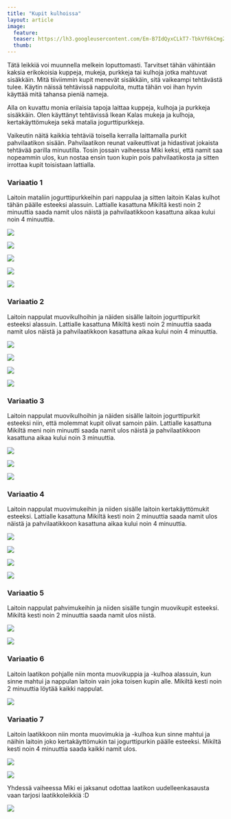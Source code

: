 ```yaml
---
title: "Kupit kulhoissa"
layout: article
image:
  feature:
  teaser: https://lh3.googleusercontent.com/Em-B7IdQyxCLkT7-TbkVf6kCmgZRHR22Nqw1tG3LIwI=w245
  thumb:
---
```


Tätä leikkiä voi muunnella melkein loputtomasti. Tarvitset tähän vähintään kaksia erikokoisia kuppeja, mukeja, purkkeja tai kulhoja jotka mahtuvat sisäkkäin. Mitä tiiviimmin kupit menevät sisäkkäin, sitä vaikeampi tehtävästä tulee. Käytin näissä tehtävissä nappuloita, mutta tähän voi ihan hyvin käyttää mitä tahansa pieniä nameja.

Alla on kuvattu monia erilaisia tapoja laittaa kuppeja, kulhoja ja purkkeja sisäkkäin. Olen käyttänyt tehtävissä Ikean Kalas mukeja ja kulhoja, kertakäyttömukeja sekä matalia jogurttipurkkeja.

Vaikeutin näitä kaikkia tehtäviä toisella kerralla laittamalla purkit pahvilaatikon sisään. Pahvilaatikon reunat vaikeuttivat ja hidastivat jokaista tehtävää parilla minuutilla. Tosin jossain vaiheessa Miki keksi, että namit saa nopeammin ulos, kun nostaa ensin tuon kupin pois pahvilaatikosta ja sitten irrottaa kupit toisistaan lattialla.

### Variaatio 1
Laitoin mataliin jogurttipurkkeihin pari nappulaa ja sitten laitoin Kalas kulhot tähän päälle esteeksi alassuin. Lattialle kasattuna Mikiltä kesti noin 2 minuuttia saada namit ulos näistä ja pahvilaatikkoon kasattuna aikaa kului noin 4 minuuttia.

[![](https://lh3.googleusercontent.com/AojT33Q9SVhrXdR-cjpZotP5RhEOqJSM_uV4Ncy54vM=w800)](https://lh3.googleusercontent.com/AojT33Q9SVhrXdR-cjpZotP5RhEOqJSM_uV4Ncy54vM=s0)

[![](https://lh3.googleusercontent.com/eOWoPOe3UEQ-ceFFqO_nvswjEskHs4ReLSz2X-OvOWc=w800)](https://lh3.googleusercontent.com/eOWoPOe3UEQ-ceFFqO_nvswjEskHs4ReLSz2X-OvOWc=s0)

[![](https://lh3.googleusercontent.com/xav6FdXMGR7T5hIDUVgrpZGlDimGkldAjoUk2T8bHSA=w800)](https://lh3.googleusercontent.com/xav6FdXMGR7T5hIDUVgrpZGlDimGkldAjoUk2T8bHSA=s0)

[![](https://lh3.googleusercontent.com/WAwdKf3ViD4cnIJcbnaNwjaXp4zI3IhWivpQZlQPsR4=w800)](https://lh3.googleusercontent.com/WAwdKf3ViD4cnIJcbnaNwjaXp4zI3IhWivpQZlQPsR4=s0)

[![](https://lh3.googleusercontent.com/skhguHzlrs87BW6RLpPbO0QZDKXmtdO-MWId4ubMB8c=w800)](https://lh3.googleusercontent.com/skhguHzlrs87BW6RLpPbO0QZDKXmtdO-MWId4ubMB8c=s0)

### Variaatio 2
Laitoin nappulat muovikulhoihin ja näiden sisälle laitoin jogurttipurkit esteeksi alassuin. Lattialle kasattuna Mikiltä kesti noin 2 minuuttia saada namit ulos näistä ja pahvilaatikkoon kasattuna aikaa kului noin 4 minuuttia.

[![](https://lh3.googleusercontent.com/5Ml5pky4-4F09BB4-9W-hT5iccCreXwKpIXCoe1AAow=w800)](https://lh3.googleusercontent.com/5Ml5pky4-4F09BB4-9W-hT5iccCreXwKpIXCoe1AAow=s0)

[![](https://lh3.googleusercontent.com/K12pPw75mIYS3n9_6jVuHFeFEYvuM9Vyvq3lFNyS4gA=w800)](https://lh3.googleusercontent.com/K12pPw75mIYS3n9_6jVuHFeFEYvuM9Vyvq3lFNyS4gA=s0)

[![](https://lh3.googleusercontent.com/nnpJcx_iNTFTQQNVdWDltwmP5UvNzh6rAhq6Ec-yQgU=w800)](https://lh3.googleusercontent.com/nnpJcx_iNTFTQQNVdWDltwmP5UvNzh6rAhq6Ec-yQgU=s0)

[![](https://lh3.googleusercontent.com/uBRV9lMwtMXterTaT6nS3l_mPxEq5wUeA3nQu3_M5qU=w800)](https://lh3.googleusercontent.com/uBRV9lMwtMXterTaT6nS3l_mPxEq5wUeA3nQu3_M5qU=s0)

### Variaatio 3
Laitoin nappulat muovikulhoihin ja näiden sisälle laitoin jogurttipurkit esteeksi niin, että molemmat kupit olivat samoin päin. Lattialle kasattuna Mikiltä meni noin minuutti saada namit ulos näistä ja pahvilaatikkoon kasattuna aikaa kului noin 3 minuuttia.

[![](https://lh3.googleusercontent.com/t9mGT3xNPf1k_3ulTkvH0ZktI2Q6aikSJJ6M3bWBJ0I=w800)](https://lh3.googleusercontent.com/t9mGT3xNPf1k_3ulTkvH0ZktI2Q6aikSJJ6M3bWBJ0I=s0)

[![](https://lh3.googleusercontent.com/rQpd7hpwx5FEo_10qiWj6aLZOti3tzDYsen-pYOGvN4=w800)](https://lh3.googleusercontent.com/rQpd7hpwx5FEo_10qiWj6aLZOti3tzDYsen-pYOGvN4=s0)

[![](https://lh3.googleusercontent.com/0FoP2Yzv961VTWkvif460KD2kRGwJ0ZpRVtpvBRnfb8=w800)](https://lh3.googleusercontent.com/0FoP2Yzv961VTWkvif460KD2kRGwJ0ZpRVtpvBRnfb8=s0)

### Variaatio 4
Laitoin nappulat muovimukeihin ja niiden sisälle laitoin kertakäyttömukit esteeksi. Lattialle kasattuna Mikiltä kesti noin 2 minuuttia saada namit ulos näistä ja pahvilaatikkoon kasattuna aikaa kului noin 4 minuuttia.

[![](https://lh3.googleusercontent.com/1SjIuCewFfo1QvFBqei6kTExKbOJncSqxEqQOm4x4yY=w800)](https://lh3.googleusercontent.com/1SjIuCewFfo1QvFBqei6kTExKbOJncSqxEqQOm4x4yY=s0)

[![](https://lh3.googleusercontent.com/Xn8VgJR3fkVb0tpeUZXdo2DcYpnz8f9PBCTf4vLMlU4=w800)](https://lh3.googleusercontent.com/Xn8VgJR3fkVb0tpeUZXdo2DcYpnz8f9PBCTf4vLMlU4=s0)

[![](https://lh3.googleusercontent.com/QoyArlaLAdRWAFvJ1iwnXYatRjgCmzQw1eP1JXB7eQ0=w800)](https://lh3.googleusercontent.com/QoyArlaLAdRWAFvJ1iwnXYatRjgCmzQw1eP1JXB7eQ0=s0)

[![](https://lh3.googleusercontent.com/m9RSJvY7wRx23WB6Qa3Iov3IuD140-y3xCfN3_Cbk-E=w800)](https://lh3.googleusercontent.com/m9RSJvY7wRx23WB6Qa3Iov3IuD140-y3xCfN3_Cbk-E=s0)

### Variaatio 5

Laitoin nappulat pahvimukeihin ja niiden sisälle tungin muovikupit esteeksi. Mikiltä kesti noin 2 minuuttia saada namit ulos niistä.

[![](https://lh3.googleusercontent.com/xXwwEMGWaWrTyRT1M6ZYJgvdTjjzJJ0g5m0cJPguggikYUDC92kk6o3Ero9tJOsWAmgfIlYdLgztNIcx5wPbjPx2p00S-SZA4ndcUEqpo8OpYH6aFfYpEEFNJ21NmpEriel2bvIBiQ0x_uFNtG2zNI-Kw1nNoyFqmUJcl6iyZuh7BsKibQBTJ7_PXNXhFwEEfGRDVoEbD7lkRlikcMm14BMJe4-yEo_oC2NP3ehc8ctp0MLkBBdZz4AFSGo15JiQp096IpL1vwCI7NEkfyhy7MbiVcSaZHcIF4kDkT4aRwuKBr8NAgP6ZjuCktLP71O5pA4J11zN-Nq7CFso2bPMnxUZ2CrBJz4HVEiwQpxxVtMmyJwbbCyHM5SxNei6NuKGIonar1rzNi3fKr5k2okmitEkeq3-V4Q-pKyeftXzS-epqnlqldosrJfzMSx-8RZXJuDhg1m3uYJh5Sxw0jpTde_hfxxX0jELGpLlZ30dUt0zRBbsudfv3TZM-nT3fUQVyuIhqV1Z4XpLyEZKY3zgQylrcsuIMgG3Ma4ASIfURXo=w800)](https://lh3.googleusercontent.com/xXwwEMGWaWrTyRT1M6ZYJgvdTjjzJJ0g5m0cJPguggikYUDC92kk6o3Ero9tJOsWAmgfIlYdLgztNIcx5wPbjPx2p00S-SZA4ndcUEqpo8OpYH6aFfYpEEFNJ21NmpEriel2bvIBiQ0x_uFNtG2zNI-Kw1nNoyFqmUJcl6iyZuh7BsKibQBTJ7_PXNXhFwEEfGRDVoEbD7lkRlikcMm14BMJe4-yEo_oC2NP3ehc8ctp0MLkBBdZz4AFSGo15JiQp096IpL1vwCI7NEkfyhy7MbiVcSaZHcIF4kDkT4aRwuKBr8NAgP6ZjuCktLP71O5pA4J11zN-Nq7CFso2bPMnxUZ2CrBJz4HVEiwQpxxVtMmyJwbbCyHM5SxNei6NuKGIonar1rzNi3fKr5k2okmitEkeq3-V4Q-pKyeftXzS-epqnlqldosrJfzMSx-8RZXJuDhg1m3uYJh5Sxw0jpTde_hfxxX0jELGpLlZ30dUt0zRBbsudfv3TZM-nT3fUQVyuIhqV1Z4XpLyEZKY3zgQylrcsuIMgG3Ma4ASIfURXo=s0)

[![](https://lh3.googleusercontent.com/Vi1NgMqwc9HSb_c-54l_kTBT6YO6qaQRfOjBKpee2aOCP4aV_GJpEjXykZFRUPOIpbUJ1tqGynTrDHxwo2XkkyrCGdo0v9Vx019sY106WHRt6A1IW3Vy0J-lrVSJcsosvHgKqbSxdtoBr8JELDOIDLkaofgXBRKAkbWlbgoR-JQmyALd4sZAg7pvwljoUOyVVFAWrFDN2Z7qMXJi8YUv7bRTRF6Hpa5n1_hl9q88mh8ar5IQcoRVfGeVpzRotjCbwiE6hKs5L71VODHv5QmyQi_JLi4vXt96b8WMEt4BKmbZ-SoFGdDYk2JEMqEXYqaCjQqsJUmF_-bqnLT6yrMo5KIcpjn0jq5PZvhdwtp6QB-5ld6-KeZCJfqcUpBXqfPtVvV-iqfmGJ1B83K-mHOfV_G7hTG3kEzmwPexbR657GIdinHEFWWwji490xnk33otKYjmRQVqd3b_anX21lpS3SpU0s2PJReL-Tm_vp_E2c0E8f5rDA1BV2QLt930xubpvxHjp8Zfg7yU8rcM3DVaTuCUn9cUnQGiCnXK0ZfT2iA=w800)](https://lh3.googleusercontent.com/Vi1NgMqwc9HSb_c-54l_kTBT6YO6qaQRfOjBKpee2aOCP4aV_GJpEjXykZFRUPOIpbUJ1tqGynTrDHxwo2XkkyrCGdo0v9Vx019sY106WHRt6A1IW3Vy0J-lrVSJcsosvHgKqbSxdtoBr8JELDOIDLkaofgXBRKAkbWlbgoR-JQmyALd4sZAg7pvwljoUOyVVFAWrFDN2Z7qMXJi8YUv7bRTRF6Hpa5n1_hl9q88mh8ar5IQcoRVfGeVpzRotjCbwiE6hKs5L71VODHv5QmyQi_JLi4vXt96b8WMEt4BKmbZ-SoFGdDYk2JEMqEXYqaCjQqsJUmF_-bqnLT6yrMo5KIcpjn0jq5PZvhdwtp6QB-5ld6-KeZCJfqcUpBXqfPtVvV-iqfmGJ1B83K-mHOfV_G7hTG3kEzmwPexbR657GIdinHEFWWwji490xnk33otKYjmRQVqd3b_anX21lpS3SpU0s2PJReL-Tm_vp_E2c0E8f5rDA1BV2QLt930xubpvxHjp8Zfg7yU8rcM3DVaTuCUn9cUnQGiCnXK0ZfT2iA=s0)

### Variaatio 6
Laitoin laatikon pohjalle niin monta muovikuppia ja -kulhoa alassuin, kun sinne mahtui ja nappulan laitoin vain joka toisen kupin alle. Mikiltä kesti noin 2 minuuttia löytää kaikki nappulat.

[![](https://lh3.googleusercontent.com/6h6rBYGyY6sSYp0XnqsNBYDxFcvW2uTkHlg5RqO4BW0=w800)](https://lh3.googleusercontent.com/6h6rBYGyY6sSYp0XnqsNBYDxFcvW2uTkHlg5RqO4BW0=s0)

### Variaatio 7
Laitoin laatikkoon niin monta muovimukia ja -kulhoa kun sinne mahtui ja näihin laitoin joko kertakäyttömukin tai jogurttipurkin päälle esteeksi. Mikiltä kesti noin 4 minuuttia saada kaikki namit ulos.

[![](https://lh3.googleusercontent.com/3SpDmsaaAOv6OA-r35uEd1TQwiOVgK9PsxaBKb4B49I=w800)](https://lh3.googleusercontent.com/3SpDmsaaAOv6OA-r35uEd1TQwiOVgK9PsxaBKb4B49I=s0)

[![](https://lh3.googleusercontent.com/jKawhGygnQhPQVkfJ69OVG5Kxv2fRBusHLuvw7XxtzY=w800)](https://lh3.googleusercontent.com/jKawhGygnQhPQVkfJ69OVG5Kxv2fRBusHLuvw7XxtzY=s0)

Yhdessä vaiheessa Miki ei jaksanut odottaa laatikon uudelleenkasausta vaan tarjosi laatikkoleikkiä :D

[![](https://lh3.googleusercontent.com/1No_ymtu_nZGzXk4NES1ZlrxtL2mJYUCcXTZFrQ47iY=w800)](https://lh3.googleusercontent.com/1No_ymtu_nZGzXk4NES1ZlrxtL2mJYUCcXTZFrQ47iY=s0)
